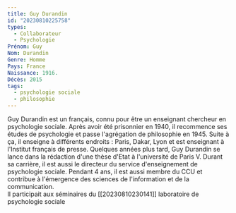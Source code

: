 ```yaml
---
title: Guy Durandin  
id: "20230810225758"
types:
  - Collaborateur
  - Psychologie
Prénom: Guy
Nom: Durandin 
Genre: Homme
Pays: France
Naissance: 1916.
Décès: 2015
tags:
  - psychologie sociale
  - philosophie
---
```


Guy Durandin est un français, connu pour être un enseignant chercheur en psychologie sociale. Après avoir été prisonnier en 1940, il recommence ses études de psychologie et passe l'agrégation de philosophie en 1945. Suite à ça, il enseigne à différents endroits : Paris, Dakar, Lyon et est enseignant à l'Institut français de presse. Quelques années plus tard, Guy Durandin se lance dans la rédaction d'une thèse d'Etat à l'université de Paris V. Durant sa carrière, il est aussi le directeur du service d'enseignement de psychologie sociale. 
Pendant 4 ans, il est aussi membre du CCU et contribue à l'émergence des sciences de l'information et de la communication.  
Il participait aux séminaires du [[20230810230141]] laboratoire de psychologie sociale

